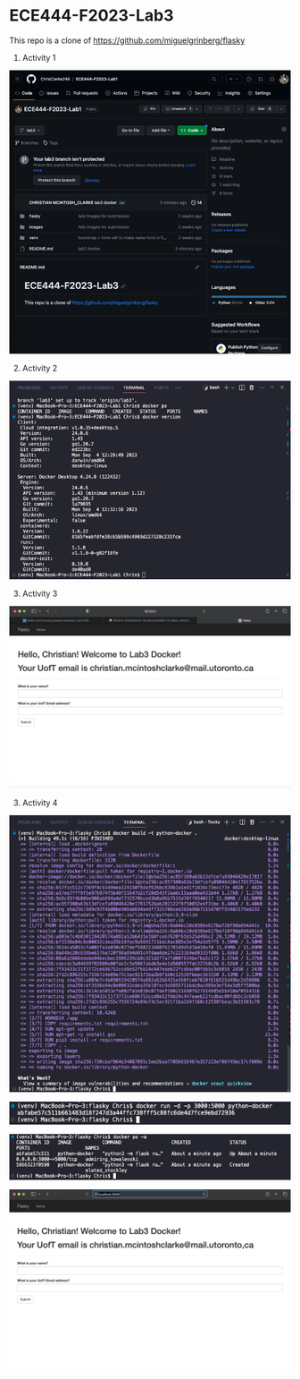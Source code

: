# ECE444-F2023-Lab3
This repo is a clone of https://github.com/miguelgrinberg/flasky

1) Activity 1

![alt text](https://github.com/ChrisClarke246/ECE444-F2023-Lab1/blob/main/images/Lab3/a1.png)


2) Activity 2

![alt text](https://github.com/ChrisClarke246/ECE444-F2023-Lab1/blob/main/images/Lab3/a2.png)


3) Activity 3

![alt text](https://github.com/ChrisClarke246/ECE444-F2023-Lab1/blob/main/images/Lab3/a3.png)


3) Activity 4

![alt text](https://github.com/ChrisClarke246/ECE444-F2023-Lab1/blob/main/images/Lab3/a4-1.png)

![alt text](https://github.com/ChrisClarke246/ECE444-F2023-Lab1/blob/main/images/Lab3/a4-2.png)

![alt text](https://github.com/ChrisClarke246/ECE444-F2023-Lab1/blob/main/images/Lab3/a4-3.png)

![alt text](https://github.com/ChrisClarke246/ECE444-F2023-Lab1/blob/main/images/Lab3/a4-4.png)